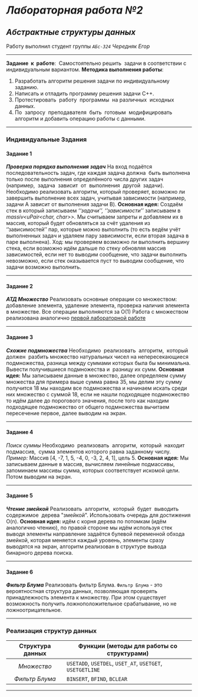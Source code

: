 # *Лабораторная работа №2*
## *Абстрактные структуры данных*
Работу выполнил студент группы *`АБс-324`* *Чередняк Егор*

---
**Задание  к  работе**:  Самостоятельно решить  задачи в соответствии с индивидуальным вариантом.
**Методика выполнения работы**:
1. Разработать алгоритм решения задачи по индивидуальному заданию.
2. Написать и отладить программу решения задачи С++.
3. Протестировать  работу  программы  на различных  исходных данных.
4. По  запросу  преподавателя  быть  готовым  модифицировать алгоритм и добавить операцию работы с данными.
---
### Индивидуальные Зздания
#### Задание 1
***Проверка порядка выполнения задач***
На вход подаётся последовательность задач, где каждая задача должна  быть выполнена только после выполнения определённого числа других задач (например,  задача  зависит  от  выполнения  другой  задачи).  Необходимо реализовать алгоритм, который проверяет, возможно ли завершить выполнение всех задач, учитывая зависимости (например, задачи A зависит от выполнения задачи B).
**Основная идея:** Создаём стек в который записываем _‘‘задачи’’,_ _‘’зависимости’’_ записываем в _massiv<uPair<char, char>>._ Мы считываем запреты и добавляем их в массив, который будет обновляться за счёт удаления из ‘’зависимостей’’ пар, которые можно выполнить (то есть ведём учёт выполненных задач и удаляем пару зависимости, если вторая задача в паре выполнена). Ход: мы проверяем возможно ли выполнить вершину стека, если возможно идём дальше по стеку обновляя массив зависимостей, если нет то выводим сообщение, что задачи выполнить невозможно, если стек оказывается пуст то выводим сообщение, что задачи возможно выполнить.

---
#### Задание 2
***АТД Множество***
Реализовать основные операции со множеством: добавление элемента, удаление элемента, проверка наличия элемента в множестве.
Все операции выполняются за O(1)
Работа с множеством реализована аналогично [первой лабораторной работе](https://github.com/centir1489/laboratornayrabota1)

---
#### Задание 3
***Схожие подмножества***
Необходимо  реализовать  алгоритм,  который  должен  разбить множество натуральных чисел на непересекающиеся подмножества, разница между суммами которых была бы минимальна. Вывести получившиеся подмножества и  разницу их сумм.
**Основная идея:** Мы записываем данные в множество, далее определяем сумму множества для примера выше сумма равна 35, мы делим эту сумму получится 18 мы находим все подмножества и начинаем искать среди них множество с суммой 18, если не нашли подходящее подмножество то идём далее до порогового значения, после того как находим подходящее подмножество от общего подмножества вычитаем пересечение первое, далее выводим на экран.

---
#### Задание 4
*Поиск суммы*
Необходимо  реализовать  алгоритм,  который  находит  подмассив,  сумма элементов которого равна заданному числу.
*Пример:* Массив [4, -7, 1, 5, -4, 0, -3, 2, 4, 1], цель 5.
**Основная идея:** Мы записываем данные в массив, вычисляем линейные подмассивы, запоминаем массивы сумма, которых соответствует искомой цели. Потом выводим на экран.

---
#### Задание 5
***Чтение змейкой***
Реализовать  алгоритм,  который  будет  выводить  содержимое  дерева "змейкой". Использовать очередь для достижения O(n).
**Основная идея:** идём с корня дерева по потомкам (идём аналогично чтению), по правой стороне мы идём используя стек выводя элементы направление задаётся булевой переменной обхода змейкой, которая меняется каждый уровень, элементы сразу выводятся на экран, алгоритм реализован в структуре вывода бинарного дерева поиска.

---
#### Задание 6
***Фильтр Блума***
Реализовать фильтр Блума.
`Фильтр Блума` -  это вероятностная структура данных, позволяющая проверять принадлежность элемента к множеству. При этом существует возможность получить ложноположительное срабатывание, но не ложноотрицательное.

---
### Реализация структур данных

| **Структура данных** | **Функции (методы для работы со структурами)**            |
| :------------------: | --------------------------------------------------------- |
|     *Множество*      | `USETADD`, `USETDEL`, `USET_AT`, `USETGET`, `USETGETLINE` |
|    *Фильтр Блума*    | `BINSERT`, `BFIND`, `BCLEAR`                              |

---